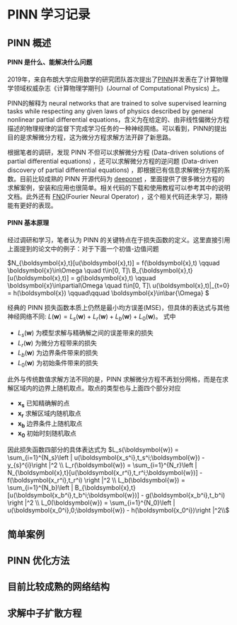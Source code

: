 <script src="https://polyfill.io/v3/polyfill.min.js?features=es6"></script>
<script type="text/javascript" id="MathJax-script" async
  src="https://cdn.jsdelivr.net/npm/mathjax@3/es5/tex-mml-chtml.js">
</script>

# PINN 学习记录
## PINN 概述
#### PINN 是什么、能解决什么问题
2019年，来自布朗大学应用数学的研究团队首次提出了[PINN](https://www.sciencedirect.com/science/article/pii/S0021999118307125/pdfft?md5=089ff261bda4a8795ae8b0cd73dcd9d4&pid=1-s2.0-S0021999118307125-main.pdf)并发表在了计算物理学领域权威杂志《计算物理学期刊》(Journal of Computational Physics) 上。

PINN的解释为 neural networks that are trained to solve supervised learning tasks while respecting any given laws of physics described by general nonlinear partial differential equations，含义为在给定的、由非线性偏微分方程描述的物理规律的监督下完成学习任务的一种神经网络。可以看到，PINN的提出目的是求解微分方程，这为微分方程求解方法开辟了新思路。

根据笔者的调研，发现 PINN 不但可以求解微分方程 (Data-driven solutions of partial differential equations) ，还可以求解微分方程的逆问题 (Data-driven discovery of partial differential equations) ，即根据已有信息求解微分方程的系数。目前比较成熟的 PINN 开源代码为 [deeponet](https://github.com/lululxvi/deepxde) ，里面提供了很多微分方程的求解案例，安装和应用也很简单。相关代码的下载和使用教程可以参考其中的说明文档。此外还有 [FNO](https://github.com/neuraloperator)(Fourier Neural Operator) ，这个相关代码还未学习，期待能有更好的表现。

#### PINN 基本原理
经过调研和学习，笔者认为 PINN 的关键特点在于损失函数的定义。这里直接引用上面提到的论文中的例子：对于下面一个初值-边值问题

$N_{\boldsymbol{x},t}[u(\boldsymbol{x},t)] = f(\boldsymbol{x},t) \qquad \boldsymbol{x}\in\Omega \quad t\in[0, T]\\
B_{\boldsymbol{x},t}[u(\boldsymbol{x},t)] = g(\boldsymbol{x},t) \qquad \boldsymbol{x}\in\partial\Omega \quad t\in[0, T]\\
u(\boldsymbol{x},t)|_{t=0} = h(\boldsymbol{x})  \qquad\qquad \boldsymbol{x}\in\bar{\Omega}
$

经典的 PINN 损失函数本质上仍然是最小均方误差(MSE)，但具体的表达式与其他神经网络不同: $L(\boldsymbol{w}) = L_s(\boldsymbol{w}) + L_r(\boldsymbol{w}) + L_b(\boldsymbol{w}) + L_0(\boldsymbol{w})$。 式中
- $L_s(\boldsymbol{w})$ 为模型求解与精确解之间的误差带来的损失
- $L_r(\boldsymbol{w})$ 为微分方程带来的损失
- $L_b(\boldsymbol{w})$ 为边界条件带来的损失
- $L_0(\boldsymbol{w})$ 为初始条件带来的损失

此外与传统数值求解方法不同的是，PINN 求解微分方程不再划分网格，而是在求解区域内的边界上随机取点。取点的类型也与上面四个部分对应
- $\boldsymbol{x_s}$ 已知精确解的点
- $\boldsymbol{x_r}$ 求解区域内随机取点
- $\boldsymbol{x_b}$ 边界条件上随机取点
- $\boldsymbol{x_0}$ 初始时刻随机取点

因此损失函数四部分的具体表达式为
$L_s(\boldsymbol{w}) = \sum_{i=1}^{N_s}\left | u(\boldsymbol{x_s^i},t_s^i;\boldsymbol{w}) - y_{s}^{i}\right |^2     \\
L_r(\boldsymbol{w}) = \sum_{i=1}^{N_r}\left | N_{\boldsymbol{x},t}[u(\boldsymbol{x_r^i},t_r^i;\boldsymbol{w})] - f(\boldsymbol{x_r^i},t_r^i) \right |^2    \\
L_b(\boldsymbol{w}) = \sum_{i=1}^{N_b}\left | B_{\boldsymbol{x},t}[u(\boldsymbol{x_b^i},t_b^i;\boldsymbol{w})] - g(\boldsymbol{x_b^i},t_b^i) \right |^2     \\
L_0(\boldsymbol{w}) = \sum_{i=1}^{N_0}\left | u(\boldsymbol{x_0^i},0;\boldsymbol{w}) - h(\boldsymbol{x_0^i})\right |^2\\$

## 简单案例
## PINN 优化方法
## 目前比较成熟的网络结构
## 求解中子扩散方程